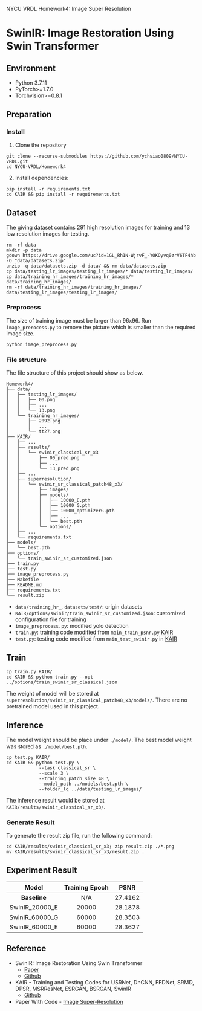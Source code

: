 NYCU VRDL Homework4: Image Super Resolution
# SwinIR: Image Restoration Using Swin Transformer

## Environment
- Python 3.7.11
- PyTorch>=1.7.0
- Torchvision>=0.8.1

## Preparation
### Install
1. Clone the repository
```
git clone --recurse-submodules https://github.com/ychsiao0809/NYCU-VRDL.git
cd NYCU-VRDL/Homework4
```
2. Install dependencies:
```
pip install -r requirements.txt
cd KAIR && pip install -r requirements.txt 
```

## Dataset
The giving dataset contains 291 high resolution images for training and 13 low resolution images for testing.
```
rm -rf data
mkdir -p data
gdown https://drive.google.com/uc?id=1GL_Rh1N-WjrvF_-YOKOyvq0zrV6TF4hb -O "data/datasets.zip"
unzip -q data/datasets.zip -d data/ && rm data/datasets.zip
cp data/testing_lr_images/testing_lr_images/* data/testing_lr_images/
cp data/training_hr_images/training_hr_images/* data/training_hr_images/
rm -rf data/training_hr_images/training_hr_images/ data/testing_lr_images/testing_lr_images/
```

### Preprocess
The size of training image must be larger than 96x96. Run `image_prerocess.py` to remove the picture which is smaller than the required image size.
```  
python image_preprocess.py
```

### File structure
The file structure of this project should show as below.
```
Homework4/
├── data/
│   ├── testing_lr_images/
│   │   ├── 00.png
│   │   ├── ...
│   │   └── 13.png
│   └── training_hr_images/
│       ├── 2092.png
│       │   ...
│       └── tt27.png
├── KAIR/
│   ├── ...
│   ├── results/
│   │   └── swinir_classical_sr_x3
│   │       ├── 00_pred.png
│   │       ├── ...
│   │       └── 13_pred.png
│   ├── ...
│   ├── superresolution/
│   │   └── swinir_sr_classical_patch48_x3/
│   │       ├── images/
│   │       ├── models/
│   │       │   ├── 10000_E.pth
│   │       │   ├── 10000_G.pth
│   │       │   ├── 10000_optimizerG.pth
│   │       │   ├── ...
│   │       │   └── best.pth
│   │       └── options/
│   ├── ...
│   └── requirements.txt
├── models/
│   └── best.pth
├── options/
│   └── train_swinir_sr_customized.json
├── train.py
├── test.py
├── image_preprocess.py
├── Makefile
├── README.md
├── requirements.txt
└── result.zip
```
- `data/training_hr_`, `datasets/test/`: origin datasets
- `KAIR/options/swinir/train_swinir_sr_customized.json`: customized configuration file for training
- `image_preprocess.py`: modified yolo detection
- `train.py`: training code modified from `main_train_psnr.py` [KAIR](https://github.com/cszn/KAIR)
- `test.py`: testing code modified from `main_test_swinir.py` in [KAIR](https://github.com/cszn/KAIR)

## Train
```
cp train.py KAIR/
cd KAIR && python train.py --opt ../options/train_swinir_sr_classical.json
```
The weight of model will be stored at `superresolution/swinir_sr_classical_patch48_x3/models/`.
There are no pretrained model used in this project.

## Inference
The model weight should be place under `./model/`.
The best model weight was stored as `./model/best.pth`.
```
cp test.py KAIR/
cd KAIR && python test.py \
            --task classical_sr \
            --scale 3 \
            --training_patch_size 48 \
            --model_path ../models/best.pth \
            --folder_lq ../data/testing_lr_images/
```

The inference result would be stored at `KAIR/results/swinir_classical_sr_x3/`.

### Generate Result
To generate the result zip file, run the following command:
```
cd KAIR/results/swinir_classical_sr_x3; zip result.zip ./*.png 
mv KAIR/results/swinir_classical_sr_x3/result.zip .
```

## Experiment Result

Model | Training Epoch | PSNR
:--: | :--: | --
**Baseline** | N/A | 27.4162
SwinIR_20000_E | 20000 | 28.1878
SwinIR_60000_G | 60000 | 28.3503
SwinIR_60000_E | 60000 | 28.3627


## Reference
- SwinIR: Image Restoration Using Swin Transformer
  - [Paper](https://arxiv.org/abs/2108.10257)
  - [Github](https://github.com/JingyunLiang/SwinIR#Testing)
- KAIR - Training and Testing Codes for USRNet, DnCNN, FFDNet, SRMD, DPSR, MSRResNet, ESRGAN, BSRGAN, SwinIR
  - [Github](https://github.com/cszn/KAIR)
- Paper With Code - [Image Super-Resolution](https://paperswithcode.com/sota/image-super-resolution-on-set5-4x-upscaling)
